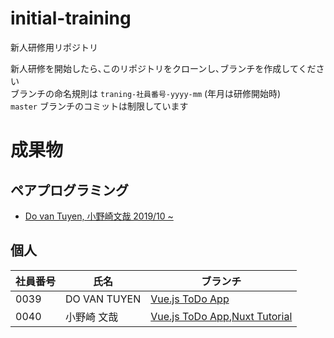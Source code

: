 # initial-training
新人研修用リポジトリ  

新人研修を開始したら､このリポジトリをクローンし､ブランチを作成してください  
ブランチの命名規則は `traning-社員番号-yyyy-mm` (年月は研修開始時)  
`master` ブランチのコミットは制限しています  

# 成果物

## ペアプログラミング

- [Do van Tuyen, 小野崎文哉 2019/10 ~ ](https://github.com/j-yado/initial-training/tree/training-13-14-2019-10)  

## 個人

|社員番号|氏名|ブランチ|
|---|---|---|
|0039|DO VAN TUYEN|[Vue.js ToDo App](https://github.com/j-yado/initial-training/tree/training-0039-TodoApp)|
|0040|小野崎 文哉|[Vue.js ToDo App](https://github.com/j-yado/initial-training/tree/training-0040),[Nuxt Tutorial](https://github.com/j-yado/initial-training/tree/training-0040-nuxt_tutorial)|
